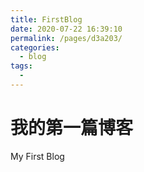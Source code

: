 ```yaml
---
title: FirstBlog
date: 2020-07-22 16:39:10
permalink: /pages/d3a203/
categories: 
  - blog
tags: 
  - 
---
```

# 我的第一篇博客

My First Blog